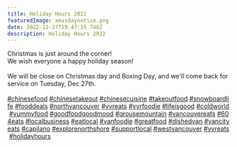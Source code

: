 ```yaml
---
title: Holiday Hours 2022
featuredImage: xmasdaynotice.png
date: 2022-12-27T19:47:15.748Z
description: Holiday Hours 2022
---
```

<!--StartFragment-->

Christmas is just around the corner!\
We wish everyone a happy holiday season!\
\
We will be close on Christmas day and Boxing Day, and we'll come back for service on Tuesday, Dec 27th.\
\
[\#chinesefood](https://www.instagram.com/explore/tags/chinesefood/) [\#chinesetakeout](https://www.instagram.com/explore/tags/chinesetakeout/) [\#chinesecuisine](https://www.instagram.com/explore/tags/chinesecuisine/) [\#takeoutfood](https://www.instagram.com/explore/tags/takeoutfood/) [\#snowboardlife](https://www.instagram.com/explore/tags/snowboardlife/) [\#fooddeals](https://www.instagram.com/explore/tags/fooddeals/) [\#northvancouver](https://www.instagram.com/explore/tags/northvancouver/) [\#yvreats](https://www.instagram.com/explore/tags/yvreats/) [\#yvrfoodie](https://www.instagram.com/explore/tags/yvrfoodie/) [\#lifeisgood](https://www.instagram.com/explore/tags/lifeisgood/) [\#coldworld](https://www.instagram.com/explore/tags/coldworld/) [\#yummyfood](https://www.instagram.com/explore/tags/yummyfood/) [\#goodfoodgoodmood](https://www.instagram.com/explore/tags/goodfoodgoodmood/) [\#grousemountain](https://www.instagram.com/explore/tags/grousemountain/) [\#vancouvereats](https://www.instagram.com/explore/tags/vancouvereats/) [\#604eats](https://www.instagram.com/explore/tags/604eats/) [\#localbusiness](https://www.instagram.com/explore/tags/localbusiness/) [\#eatlocal](https://www.instagram.com/explore/tags/eatlocal/) [\#vanfoodie](https://www.instagram.com/explore/tags/vanfoodie/) [\#greatfood](https://www.instagram.com/explore/tags/greatfood/) [\#dishedvan](https://www.instagram.com/explore/tags/dishedvan/) [\#vancityeats](https://www.instagram.com/explore/tags/vancityeats/) [\#capilano](https://www.instagram.com/explore/tags/capilano/) [\#explorenorthshore](https://www.instagram.com/explore/tags/explorenorthshore/) [\#supportlocal](https://www.instagram.com/explore/tags/supportlocal/) [\#westvancouver](https://www.instagram.com/explore/tags/westvancouver/) [\#yvreats](https://www.instagram.com/explore/tags/yvreats/) [\#holidayhours](https://www.instagram.com/explore/tags/holidayhours/)

<!--EndFragment-->